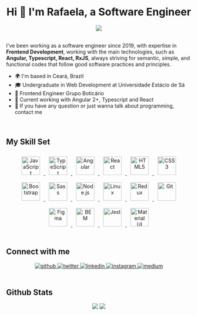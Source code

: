 # <div align="center">Hi 👋 I'm Rafaela, a Software Engineer</div>

<div align="center">
  <img src="https://komarev.com/ghpvc/?username=rafaelaqueirozg&&style=flat-square" />
</div>

<br/>

I've been working as a software engineer since 2019, with expertise in **Frontend Development**, working with the main technologies, such as **Angular, Typescript, React, RxJS**, always striving for semantic, simple, and functional codes that follow good software practices and principles.

- 🌍 I'm based in Ceará, Brazil
- 🎓 Undergraduate in Web Development at Universidade Estácio de Sá
- 🚀 Frontend Engineer Grupo Boticário
- 📌 Current working with Angular 2+, Typescript and React
- 💬 If you have any question or just wanna talk about programming, contact me

<br/>

## My Skill Set

<div align="center">
  <a href="https://www.javascript.com/" target="_blank">
    <img
      style="margin: 10px"
      src="https://profilinator.rishav.dev/skills-assets/javascript-original.svg"
      alt="JavaScript"
      height="50"
    />
  </a>
  <a href="https://www.typescriptlang.org/" target="_blank">
    <img
      style="margin: 10px"
      src="https://profilinator.rishav.dev/skills-assets/typescript-original.svg"
      alt="TypeScript"
      height="50"
    />
  </a>
  <a href="https://angular.io/" target="_blank">
    <img
      style="margin: 10px"
      src="https://profilinator.rishav.dev/skills-assets/angularjs-original.svg"
      alt="Angular"
      height="50"
    />
  </a>
  <a href="https://reactjs.org/" target="_blank">
    <img
      style="margin: 10px"
      src="https://profilinator.rishav.dev/skills-assets/react-original-wordmark.svg"
      alt="React"
      height="50"
    />
  </a>
  <a href="https://en.wikipedia.org/wiki/HTML5" target="_blank">
    <img
      style="margin: 10px"
      src="https://profilinator.rishav.dev/skills-assets/html5-original-wordmark.svg"
      alt="HTML5"
      height="50"
    />
  </a>
  <a href="https://www.w3schools.com/css/" target="_blank">
    <img
      style="margin: 10px"
      src="https://profilinator.rishav.dev/skills-assets/css3-original-wordmark.svg"
      alt="CSS3"
      height="50"
    />
  </a>
  <a href="https://getbootstrap.com/docs/3.4/javascript/" target="_blank">
    <img
      style="margin: 10px"
      src="https://profilinator.rishav.dev/skills-assets/bootstrap-plain.svg"
      alt="Bootstrap"
      height="50"
    />
  </a>
  <a href="https://sass-lang.com/" target="_blank">
    <img
      style="margin: 10px"
      src="https://profilinator.rishav.dev/skills-assets/sass-original.svg"
      alt="Sass"
      height="50"
    />
  </a>
  <a href="https://nodejs.org/" target="_blank">
    <img
      style="margin: 10px"
      src="https://profilinator.rishav.dev/skills-assets/nodejs-original-wordmark.svg"
      alt="Node.js"
      height="50"
    />
  </a>
  <a href="https://www.linux.org/" target="_blank">
    <img
      style="margin: 10px"
      src="https://profilinator.rishav.dev/skills-assets/linux-original.svg"
      alt="Linux"
      height="50"
    />
  </a>
  <a href="https://redux.js.org/" target="_blank">
    <img
      style="margin: 10px"
      src="https://profilinator.rishav.dev/skills-assets/redux-original.svg"
      alt="Redux"
      height="50"
    />
  </a>
  <a href="https://github.com/" target="_blank">
    <img
      style="margin: 10px"
      src="https://profilinator.rishav.dev/skills-assets/git-scm-icon.svg"
      alt="Git"
      height="50"
    />
  </a>
  <a href="https://www.figma.com/" target="_blank">
    <img
      style="margin: 10px"
      src="https://profilinator.rishav.dev/skills-assets/figma-icon.svg"
      alt="Figma"
      height="50"
    />
  </a>
  <a href="http://getbem.com/" target="_blank">
    <img
      style="margin: 10px"
      src="https://profilinator.rishav.dev/skills-assets/bem.svg"
      alt="BEM"
      height="50"
    />
  </a>
  <a href="https://www.jestjs.io/" target="_blank">
    <img
      style="margin: 10px"
      src="https://profilinator.rishav.dev/skills-assets/jest.svg"
      alt="Jest"
      height="50"
    />
  </a>
  <a href="https://mui.com/" target="_blank">
    <img
      style="margin: 10px"
      src="https://profilinator.rishav.dev/skills-assets/mui.png"
      alt="Material UI"
      height="50"
    />
  </a>
</div>

<br/>

## Connect with me

<div align="center">
  <a href="https://github.com/rafaelaqueirozg" target="_blank">
    <img
    src=https://img.shields.io/badge/github-%2324292e.svg?&style=for-the-badge&logo=github&logoColor=white
    alt=github style="margin-bottom: 5px;" />
  </a>
  <a href="https://twitter.com/rafaeladev" target="_blank">
    <img
    src=https://img.shields.io/badge/twitter-%2300acee.svg?&style=for-the-badge&logo=twitter&logoColor=white
    alt=twitter style="margin-bottom: 5px;" />
  </a>
  <a href="https://linkedin.com/in/rafaelaqueirozg" target="_blank">
    <img
    src=https://img.shields.io/badge/linkedin-%231E77B5.svg?&style=for-the-badge&logo=linkedin&logoColor=white
    alt=linkedin style="margin-bottom: 5px;" />
  </a>
  <a href="https://instagram.com/rafaelaqueirozg" target="_blank">
    <img
    src=https://img.shields.io/badge/instagram-%23000000.svg?&style=for-the-badge&logo=instagram&logoColor=white
    alt=instagram style="margin-bottom: 5px;" />
  </a>
  <a href="https://medium.com/@rafaelaqueirozg" target="_blank">
    <img
    src=https://img.shields.io/badge/medium-%23292929.svg?&style=for-the-badge&logo=medium&logoColor=white
    alt=medium style="margin-bottom: 5px;" />
  </a>
</div>

<br/>

## Github Stats

<div align="center">
  <img src="https://github-readme-stats.vercel.app/api?username=rafaelaqueirozg&show_icons=true&count_private=true&hide_border=true" />
  
  <img src="https://github-readme-stats.vercel.app/api/top-langs/?username=rafaelaqueirozg&hide_border=true&layout=compact"  />
</div>
